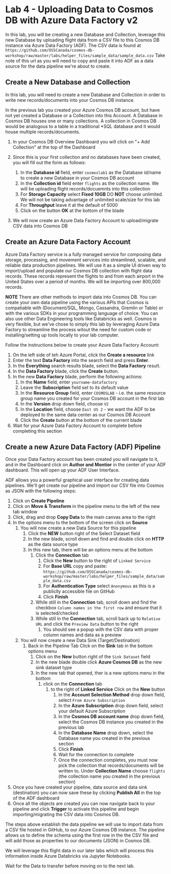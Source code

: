 # Lab 4 - Uploading Data to Cosmos DB with Azure Data Factory v2

In this lab, you will be creating a new Database and Collection, leverage this new Database by uploading flight data from a CSV file to this Cosmos DB instance via Azure Data Factory (ADF).  The CSV data is found at ```https://github.com/OSSCanada/cosmos-db-workshop/raw/master/labs/helper_files/sample_data/sample_data.csv``` Take note of this url as you will need to copy and paste it into ADF as a data source for the data pipeline we're about to create.


## Create a New Database and Collection

In this lab, you will need to create a new Database and Collection in order to write new records/documents into your Cosmos DB instance.

In the previous lab you created your Azure Cosmos DB account, but have not yet created a Database or a Collection into this Account.  A Database in Cosmos DB houses one or many collections. A collection in Cosmos DB would be analogous to a table in a traditional *SQL database and it would house multiple records/documents.  


1. In your Cosmos DB Overview Dashboard you will click on "+ Add Collection" at the top of the Dashboard

1. Since this is your first collection and no databases have been created, you will fill out the form as follows:

    1. In the **Database id** field, enter ```cosmoslab1``` as the Database id/name to create a new Database in your Cosmos DB account
    1. In the **Collection id** field enter ```flights``` as the collection name.  We will be uploading flight records/docuemnts into this collection
    1. For **Storage Capacity** select **Fixed 10GB** DO **NOT** choose unlimited.  We will not be taking advantage of unlimited scale/size for this lab
    1. For **Throughput** leave it at the default of 5000
    1. Click on the button **OK** at the bottom of the blade

1. We will now create an Azure Data Factory Account to upload/migrate CSV data into Cosmos DB

## Create an Azure Data Factory Account

Azure Data Factory service is a fully managed service for composing data storage, processing, and movement services into streamlined, scalable, and reliable data production pipelines.  We will use it as a simple UI driven way to import/upload and populate our Cosmos DB collection with flight data records.  These records represent the flights to and from each airport in the United States over a period of months.  We will be importing over 800,000 records.

**NOTE** There are other methods to import data into Cosmos DB.  You can create your own data pipeline using the various APIs that Cosmos is compatiable with (Document/SQL, Mongo, Cassandra, Gremlin or Table) or with the various SDKs in your programming language of choice.  You can also use other Data Engineering tools like Databricks as well.  Cosmos is very flexible, but we've chose to simply this lab by leveraging Azure Data Factory to streamline the process witout the need for custom code or installing/setting up tools locally to your lab computer.

Follow the instructions below to create your Azure Data Factory Account:

1. On the left side of teh Azure Portal, click the **Create a resource** link
1. Enter the text **Data Factory** into the search field and press **Enter**.
1. In the **Everything** search results blade, select the **Data Factory** result.
1. In the **Data Factory** blade, click the **Create** button.
1. In the new **Data Factory** blade, perform the following actions:
    1. In the **Name** field, enter ```yourname-datafactory```
    1. Leave the **Subscription** field set to its default value
    1. In the **Resource Group** field, enter ```COSMOSLAB``` - i.e. the same resource group name you created for your Cosmos DB account in the first lab
    1. In the **Version** drop down field, choose ```V2```
    1. In the **Location** field, choose ```East US 2``` - we want the ADF to be deployed to the same data center as our Cosmos DB Account
    1. Click the **Create** button at the bottom of the current blade
1. Wait for your Azure Data Factory Account to complete before completing this section

## Create a new Azure Data Factory (ADF) Pipeline

Once your Data Factory account has been created you will navigate to it, and in the Dashboard click on **Author and Montior** in the center of your ADF dashboard.  This will open up your ADF User Interface.

ADF allows you a powerful graphical user interface for creating data pipelines.  We'll get create our pipeline and import our CSV file into Cosmos as JSON with the following steps:

1. Click on **Create Pipeline**
1. Click on **Move & Transform** in the pipeline menu to the left of the new tab window
1. Click, drag and drop **Copy Data** to the main canvas area to the right
1. In the options menu to the bottom of the screen click on **Source**
    1. You will now create a new Data Source for this pipeline
        1. Click the **NEW** button right of the Select Dataset field
        1. In the new blade, scroll down and find and double click on **HTTP** as the data source type
        1. In this new tab, there will be an options menu at the bottom
            1. Click the **Connection** tab
                1. Click the **New** button to the right of ```Linked Service```
                1. For **Base URL** copy and paste: ```https://github.com/OSSCanada/cosmos-db-workshop/raw/master/labs/helper_files/sample_data/sample_data.csv```
                1. For **Authentication Type** select ```Anonymous``` as this is a publiclly accessible file on GitHub
                1. Click **Finish**
            1. While still in the **Connection** tab, scroll down and find the checkbox ```Column names in the first row``` and ensure that it is selected/checked
            1. While still in the **Connection** tab, scroll back up to ```Relative URL``` and click the ```Preview Data``` button to the right
                1. You should see a popup with the CSV data with proper column names and data as a preview
    1. You will now create a new Data Sink (Target/Destination)
        1. Back in the Pipeline Tab Click on the **Sink** tab in the bottom options menu
            1. Click on the **New** button right of the ```Sink Dataset``` field
            1. In the new blade double click **Azure Cosmos DB** as the new sink dataset type
            1. In the new tab that opened, ther is a new options menu in the bottom
                1. click on the **Connection** tab
                    1. to the right of **Linked Service** Click on the **New** button
                        1. In the **Account Selection Method** drop down field, select ```From Azure Subscription```
                        1. In the **Azure Subscription** drop down field, select your default Azure Subscription
                        1. In the **Cosmos DB account name** drop down field, select the Cosmos DB instance you created in the previous lab
                        1. In the **Database Name** drop down, select the Database name you created in the previous section
                        1. Click **Finish**
                        1. Wait for the connection to complete
                        1. Once the connection completes, you must now pick the collection that records/documents will be written to.  Under **Collection Name** choose ```flights``` (the collection name you created in the previous section)
1. Once you have created your pipeline, data source and data sink (destination) you can now save these by clicking **Publish All** in the top of the ADF dashboard
1. Once all the objects are created you can now navigate back to your pipeline and click **Trigger** to activate this pipeline and begin importing/migrating the CSV data into Cosmos DB.

The steps above establish the data pipeline we will use to import data from a CSV file hosted in GitHub, to our Azure Cosmos DB instance.  The pipeline allows us to define the schema using the first row in the the CSV file and will add those as properties to our documents (JSON) in Cosmos DB.

We will leverage this flight data in our later labs which will process this information inside Azure Databricks via Jupyter Notebooks.

Wait for the Data to transfer before moving on to the next lab.